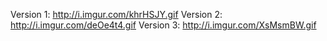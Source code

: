 Version 1: http://i.imgur.com/khrHSJY.gif
Version 2: http://i.imgur.com/deOe4t4.gif
Version 3: http://i.imgur.com/XsMsmBW.gif

